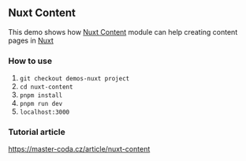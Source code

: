 ## Nuxt Content
This demo shows how [Nuxt Content](https://content.nuxtjs.org/) module can help creating content pages in [Nuxt](https://nuxt.com/)

### How to use
1. `git checkout demos-nuxt project`
2. `cd nuxt-content`
3. `pnpm install`
4. `pnpm run dev` 
5. `localhost:3000` 

### Tutorial article
https://master-coda.cz/article/nuxt-content
